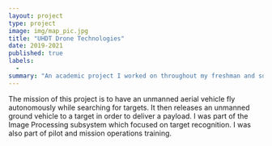 ```yaml
---
layout: project
type: project
image: img/map_pic.jpg
title: "UHDT Drone Technologies"
date: 2019-2021
published: true
labels:
  - 
summary: "An academic project I worked on throughout my freshman and sophomore year."
---
```


The mission of this project is to have an unmanned aerial vehicle fly autonomously while searching for targets.  It then releases an unmanned ground vehicle to a target in order to deliver a payload.  I was part of the Image Processing subsystem which focused on target recognition.  I was also part of pilot and mission operations training.
